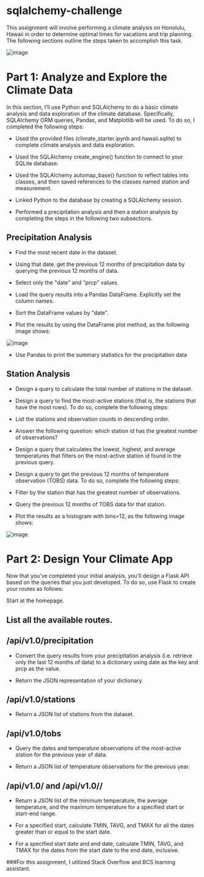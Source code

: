 # sqlalchemy-challenge

This assignment will involve performing a climate analysis on Honolulu, Hawaii in order to determine optimal times for vacations and trip planning.
The following sections outline the steps taken to accomplish this task.

![image](https://github.com/meehal0203/sqlalchemy-challenge/assets/146681542/e6f83b8e-0321-46ca-b5f8-416a696db27e)


# Part 1: Analyze and Explore the Climate Data

In this section, I’ll use Python and SQLAlchemy to do a basic climate analysis and data exploration of the climate database. Specifically,  SQLAlchemy ORM queries, Pandas, and Matplotlib will be used. To do so, I completed the following steps:

* Used the provided files (climate_starter.ipynb and hawaii.sqlite) to complete climate analysis and data exploration.

* Used the SQLAlchemy create_engine() function to connect to your SQLite database.

* Used the SQLAlchemy automap_base() function to reflect tables into classes, and then saved references to the classes named station and measurement.

* Linked Python to the database by creating a SQLAlchemy session.

* Performed a precipitation analysis and then a station analysis by completing the steps in the following two subsections.

## Precipitation Analysis

* Find the most recent date in the dataset.

* Using that date, get the previous 12 months of precipitation data by querying the previous 12 months of data.

* Select only the "date" and "prcp" values.

* Load the query results into a Pandas DataFrame. Explicitly set the column names.

* Sort the DataFrame values by "date".

* Plot the results by using the DataFrame plot method, as the following image shows:

![image](https://github.com/meehal0203/sqlalchemy-challenge/assets/146681542/5e97cfd0-d968-4ba8-a4ec-d0de5fc47788)

* Use Pandas to print the summary statistics for the precipitation data


## Station Analysis

* Design a query to calculate the total number of stations in the dataset.

* Design a query to find the most-active stations (that is, the stations that have the most rows). To do so, complete the following steps:

* List the stations and observation counts in descending order.

* Answer the following question: which station id has the greatest number of observations?

* Design a query that calculates the lowest, highest, and average temperatures that filters on the most-active station id found in the previous query.

* Design a query to get the previous 12 months of temperature observation (TOBS) data. To do so, complete the following steps:

* Filter by the station that has the greatest number of observations.

* Query the previous 12 months of TOBS data for that station.

* Plot the results as a histogram with bins=12, as the following image shows:

![image](https://github.com/meehal0203/sqlalchemy-challenge/assets/146681542/24977f37-fdec-47a2-9d4b-beee90b3293e)

# Part 2: Design Your Climate App

Now that you’ve completed your initial analysis, you’ll design a Flask API based on the queries that you just developed. To do so, use Flask to create your routes as follows:



Start at the homepage.

## List all the available routes.

## /api/v1.0/precipitation

* Convert the query results from your precipitation analysis (i.e. retrieve only the last 12 months of data) to a dictionary using date as the key and prcp as the value.

* Return the JSON representation of your dictionary.

## /api/v1.0/stations

* Return a JSON list of stations from the dataset.
## /api/v1.0/tobs

* Query the dates and temperature observations of the most-active station for the previous year of data.

* Return a JSON list of temperature observations for the previous year.

## /api/v1.0/<start> and /api/v1.0/<start>/<end>

* Return a JSON list of the minimum temperature, the average temperature, and the maximum temperature for a specified start or start-end range.

* For a specified start, calculate TMIN, TAVG, and TMAX for all the dates greater than or equal to the start date.

* For a specified start date and end date, calculate TMIN, TAVG, and TMAX for the dates from the start date to the end date, inclusive.


###For this assignment, I utilized Stack Overflow and BCS learning assistant.

